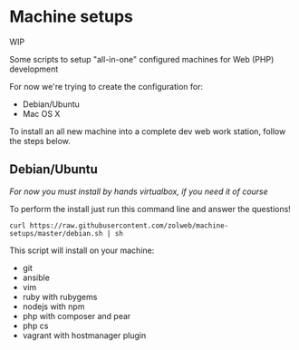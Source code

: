 Machine setups
==============

WIP

Some scripts to setup "all-in-one" configured machines for Web (PHP) development

For now we're trying to create the configuration for:
 - Debian/Ubuntu
 - Mac OS X

To install an all new machine into a complete dev web work station, follow the steps below.

Debian/Ubuntu
-------------

*For now you must install by hands virtualbox, if you need it of course*

To perform the install just run this command line and answer the questions!

```shell
curl https://raw.githubusercontent.com/zolweb/machine-setups/master/debian.sh | sh
```
This script will install on your machine:
 - git
 - ansible
 - vim
 - ruby with rubygems
 - nodejs with npm
 - php with composer and pear
 - php cs
 - vagrant with hostmanager plugin

